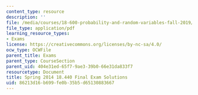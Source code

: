 ```yaml
---
content_type: resource
description: ''
file: /media/courses/18-600-probability-and-random-variables-fall-2019/86213d16b699fe0b35b5d65130883667_MIT18_600F19_final_2014_soln.pdf
file_type: application/pdf
learning_resource_types:
- Exams
license: https://creativecommons.org/licenses/by-nc-sa/4.0/
ocw_type: OCWFile
parent_title: Exams
parent_type: CourseSection
parent_uid: 404e31ed-65f7-9ae3-39b0-66e31da833f7
resourcetype: Document
title: Spring 2014 18.440 Final Exam Solutions
uid: 86213d16-b699-fe0b-35b5-d65130883667
---
```


